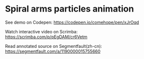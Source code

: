 # Spiral arms particles animation

See demo on Codepen: https://codepen.io/comehope/pen/xJrOqd

Watch interactive video on Scrimba: https://scrimba.com/p/pEgDAM/cr6Vetm

Read annotated source on Segmentfault(zh-cn): https://segmentfault.com/a/1190000015755660